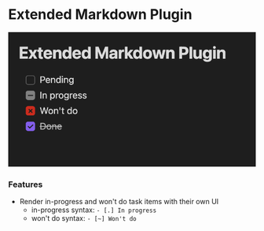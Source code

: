 # Extended Markdown Plugin

![image](./static/screenshot.png)

### Features
- Render in-progress and won't do task items with their own UI
  - in-progress syntax: `- [.] In progress`
  - won't do syntax: `- [~] Won't do`
